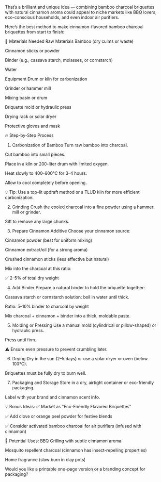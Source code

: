 

That’s a brilliant and unique idea — combining bamboo charcoal briquettes with natural cinnamon aroma could appeal to niche markets like BBQ lovers, eco-conscious households, and even indoor air purifiers.

Here’s the best method to make cinnamon-flavored bamboo charcoal briquettes from start to finish:

🌿 Materials Needed
Raw Materials
Bamboo (dry culms or waste)

Cinnamon sticks or powder

Binder (e.g., cassava starch, molasses, or cornstarch)

Water

Equipment
Drum or kiln for carbonization

Grinder or hammer mill

Mixing basin or drum

Briquette mold or hydraulic press

Drying rack or solar dryer

Protective gloves and mask

🔥 Step-by-Step Process
1. Carbonization of Bamboo
Turn raw bamboo into charcoal.

Cut bamboo into small pieces.

Place in a kiln or 200-liter drum with limited oxygen.

Heat slowly to 400–600°C for 3–4 hours.

Allow to cool completely before opening.

💡 Tip: Use a top-lit updraft method or a TLUD kiln for more efficient carbonization.

2. Grinding
Crush the cooled charcoal into a fine powder using a hammer mill or grinder.

Sift to remove any large chunks.

3. Prepare Cinnamon Additive
Choose your cinnamon source:

Cinnamon powder (best for uniform mixing)

Cinnamon extract/oil (for a strong aroma)

Crushed cinnamon sticks (less effective but natural)

Mix into the charcoal at this ratio:

✅ 2–5% of total dry weight

4. Add Binder
Prepare a natural binder to hold the briquette together:

Cassava starch or cornstarch solution: boil in water until thick.

Ratio: 5–10% binder to charcoal by weight

Mix charcoal + cinnamon + binder into a thick, moldable paste.

5. Molding or Pressing
Use a manual mold (cylindrical or pillow-shaped) or hydraulic press.

Press until firm.

⚠️ Ensure even pressure to prevent crumbling later.

6. Drying
Dry in the sun (2–5 days) or use a solar dryer or oven (below 100°C).

Briquettes must be fully dry to burn well.

7. Packaging and Storage
Store in a dry, airtight container or eco-friendly packaging.

Label with your brand and cinnamon scent info.

💡 Bonus Ideas:
✅ Market as “Eco-Friendly Flavored Briquettes”

✅ Add clove or orange peel powder for festive blends

✅ Consider activated bamboo charcoal for air purifiers (infused with cinnamon)

🚀 Potential Uses:
BBQ Grilling with subtle cinnamon aroma

Mosquito repellent charcoal (cinnamon has insect-repelling properties)

Home fragrance (slow burn in clay pots)

Would you like a printable one-page version or a branding concept for packaging?









